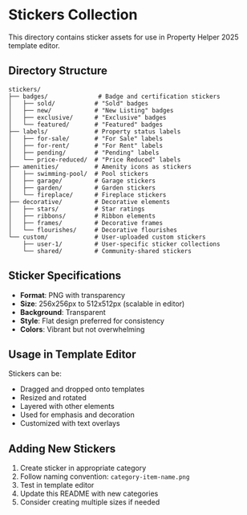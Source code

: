 # Stickers Collection

This directory contains sticker assets for use in Property Helper 2025 template editor.

## Directory Structure

```
stickers/
├── badges/              # Badge and certification stickers
│   ├── sold/           # "Sold" badges
│   ├── new/            # "New Listing" badges
│   ├── exclusive/      # "Exclusive" badges
│   └── featured/       # "Featured" badges
├── labels/             # Property status labels
│   ├── for-sale/       # "For Sale" labels
│   ├── for-rent/       # "For Rent" labels
│   ├── pending/        # "Pending" labels
│   └── price-reduced/  # "Price Reduced" labels
├── amenities/          # Amenity icons as stickers
│   ├── swimming-pool/  # Pool stickers
│   ├── garage/         # Garage stickers
│   ├── garden/         # Garden stickers
│   └── fireplace/      # Fireplace stickers
├── decorative/         # Decorative elements
│   ├── stars/          # Star ratings
│   ├── ribbons/        # Ribbon elements
│   ├── frames/         # Decorative frames
│   └── flourishes/     # Decorative flourishes
└── custom/             # User-uploaded custom stickers
    ├── user-1/         # User-specific sticker collections
    └── shared/         # Community-shared stickers
```

## Sticker Specifications

- **Format**: PNG with transparency
- **Size**: 256x256px to 512x512px (scalable in editor)
- **Background**: Transparent
- **Style**: Flat design preferred for consistency
- **Colors**: Vibrant but not overwhelming

## Usage in Template Editor

Stickers can be:
- Dragged and dropped onto templates
- Resized and rotated
- Layered with other elements
- Used for emphasis and decoration
- Customized with text overlays

## Adding New Stickers

1. Create sticker in appropriate category
2. Follow naming convention: `category-item-name.png`
3. Test in template editor
4. Update this README with new categories
5. Consider creating multiple sizes if needed